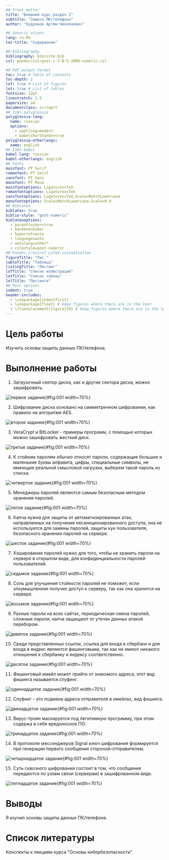 ```yaml
---
## Front matter
title: "Внешний курс раздел 2"
subtitle: "Защита ПК/телефона"
author: "Кудряшов Артём Николаевич"

## Generic otions
lang: ru-RU
toc-title: "Содержание"

## Bibliography
bibliography: bib/cite.bib
csl: pandoc/csl/gost-r-7-0-5-2008-numeric.csl

## Pdf output format
toc: true # Table of contents
toc-depth: 2
lof: true # List of figures
lot: true # List of tables
fontsize: 12pt
linestretch: 1.5
papersize: a4
documentclass: scrreprt
## I18n polyglossia
polyglossia-lang:
  name: russian
  options:
	- spelling=modern
	- babelshorthands=true
polyglossia-otherlangs:
  name: english
## I18n babel
babel-lang: russian
babel-otherlangs: english
## Fonts
mainfont: PT Serif
romanfont: PT Serif
sansfont: PT Sans
monofont: PT Mono
mainfontoptions: Ligatures=TeX
romanfontoptions: Ligatures=TeX
sansfontoptions: Ligatures=TeX,Scale=MatchLowercase
monofontoptions: Scale=MatchLowercase,Scale=0.9
## Biblatex
biblatex: true
biblio-style: "gost-numeric"
biblatexoptions:
  - parentracker=true
  - backend=biber
  - hyperref=auto
  - language=auto
  - autolang=other*
  - citestyle=gost-numeric
## Pandoc-crossref LaTeX customization
figureTitle: "Рис."
tableTitle: "Таблица"
listingTitle: "Листинг"
lofTitle: "Список иллюстраций"
lotTitle: "Список таблиц"
lolTitle: "Листинги"
## Misc options
indent: true
header-includes:
  - \usepackage{indentfirst}
  - \usepackage{float} # keep figures where there are in the text
  - \floatplacement{figure}{H} # keep figures where there are in the text
---
```


# Цель работы

Изучить основы защиты данных ПК/телефона.

# Выполнение работы

1. Загрузочный сектор диска, как и другие сектора диска, можно зашифровать.

![первое задание](image/1.png){#fig:001 width=70%}

2. Шифрование диска основано на симметричном шифровании, как правило на алгоритме AES.

![второе задание](image/2.png){#fig:001 width=70%}

3. VeraCrypt и BitLocker - примеры программ, с помощью которых можно зашифровать жесткий диск.

![третье задание](image/3.png){#fig:001 width=70%}

4.  К стойким паролям обычно относят пароли, содержащие большие и маленькие буквы алфавита, цифры, специальные символы, не имеющие реальной смысловой нагрузки, выберем такой пароль из списка.

![четвертое задание](image/4.png){#fig:001 width=70%}

5. Менеджеры паролей являются самым безопасным методом хранения паролей.

![пятое задание](image/5.png){#fig:001 width=70%}

6. Капча нужна для защиты от автоматизированных атак, направленных на получение несанкционированного доступа, она не используется для замены паролей, защиты кук пользователя, безопасного хранения паролей на сервере.

![шестое задание](image/6.png){#fig:001 width=70%}

7. Хэширование паролей нужно для того, чтобы не хранить пароли на сервере в открытом виде, для конфиденциальности паролей пользователей.

![седьмое задание](image/7.png){#fig:001 width=70%}

8. Соль для улучшения стойкости паролей не поможет, если злоумышленник получил доступ к серверу, так как она хранится на сервере.

![восьмое задание](image/8.png){#fig:001 width=70%}

9. Разные пароли на всех сайтах, периодическая смена паролей, сложные пароли, капча защищают от утечек данных атакой перебором. 

![девятое задание](image/9.png){#fig:001 width=70%}

10. Среди представленных ссылок, ссылка для входа в сбербанк и для входа в яндекс являются фишинговыми, так как не имеют никакого отношения к сбербанку и яндексу соответственно.

![десятое задание](image/10.png){#fig:001 width=70%}

11. Фишинговый имейл может прийти от знакомого адреса, этот вид фишинга называется спуфинг.

![одиннадцатое задание](image/11.png){#fig:001 width=70%}

12. Спуфинг - это подмена адреса отправителя в имейлах, вид фишинга.

![двенадцатое задание](image/12.png){#fig:001 width=70%}

13. Вирус-троян маскируется под легитимную программу, при этом содержа в себе вредоносное ПО.

![тринадцатое задание](image/13.png){#fig:001 width=70%}

14. В протоколе мессенджеров Signal ключ шифрования формируется при генерации первого сообщения стороной-отправителем.

![четырнадцатое задание](image/14.png){#fig:001 width=70%}

15. Суть сквозного шифрования состоит в том, что сообщения передаются по узлам связи (серверам) в зашифрованном виде.

![пятнадцатое задание](image/15.png){#fig:001 width=70%}

# Выводы

Я изучил основы защиты данных ПК/телефона.

# Список литературы

Конспекты к лекциям курса "Основы кибербезопасности".
